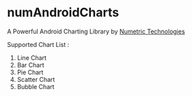 # numAndroidCharts
A Powerful Android Charting Library by [Numetric Technologies](https://www.numetriclabz.com/)

Supported Chart List :

1. Line Chart
2. Bar Chart
3. Pie Chart
4. Scatter Chart
5. Bubble Chart
